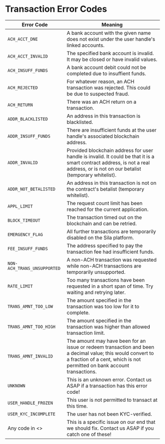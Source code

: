 # Transaction Error Codes

| Error Code | Meaning |
| ---------- | ------- |
| `ACH_ACCT_DNE` | A bank account with the given name does not exist under the user handle's linked accounts. |
| `ACH_ACCT_INVALID` | The specified bank account is invalid. It may be closed or have invalid values. |
| `ACH_INSUFF_FUNDS` | A bank account debit could not be completed due to insuffient funds. |
| `ACH_REJECTED` | For whatever reason, an ACH transaction was rejected. This could be due to suspected fraud. |
| `ACH_RETURN` | There was an ACH return on a transaction. |
| `ADDR_BLACKLISTED` | An address in this transaction is blacklisted. |
| `ADDR_INSUFF_FUNDS` | There are insufficient funds at the user handle's associated blockchain address. |
| `ADDR_INVALID` | Provided blockchain address for user handle is invalid. It could be that it is a smart contract address, is not a real address, or is not on our betalist (temporary whitelist). |
| `ADDR_NOT_BETALISTED` | An address in this transaction is not on the contract's betalist (temporary whitelist). |
| `APPL_LIMIT` | The request count limit has been reached for the current application. |
| `BLOCK_TIMEOUT` | The transaction timed out on the blockchain and can be retried. |
| `EMERGENCY_FLAG` | All further transactions are temporarily disabled on the Sila platform. |
| `FEE_INSUFF_FUNDS` | The address specified to pay the transaction fee had insufficient funds. |
| `NON-ACH_TRANS_UNSUPPORTED` | A non-ACH transaction was requested while non-ACH transactions are temporarily unsupported. |
| `RATE_LIMIT` | Too many transactions have been requested in a short span of time. Try waiting and retrying later. |
| `TRANS_AMNT_TOO_LOW` | The amount specified in the transaction was too low for it to complete. |
| `TRANS_AMNT_TOO_HIGH` | The amount specified in the transaction was higher than allowed transaction limit. |
| `TRANS_AMNT_INVALID` | The amount may have been for an issue or redeem transaction and been a decimal value; this would convert to a fraction of a cent, which is not permitted on bank account transactions. |
| `UNKNOWN` | This is an unknown error. Contact us ASAP if a transaction has this error code! |
| `USER_HANDLE_FROZEN` | This user is not permitted to transact at this time. |
| `USER_KYC_INCOMPLETE` | The user has not been KYC-verified. |
| Any code in <> | This is a specific issue on our end that we should fix. Contact us ASAP if you catch one of these! |